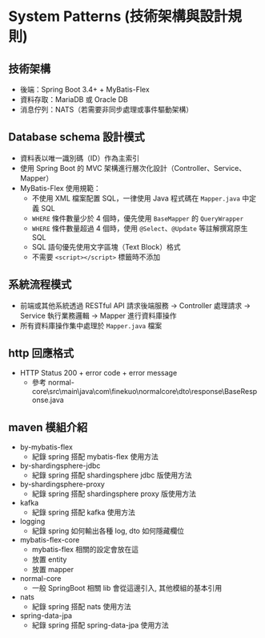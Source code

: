 # System Patterns (技術架構與設計規則)

## 技術架構

- 後端：Spring Boot 3.4+ + MyBatis-Flex
- 資料存取：MariaDB 或 Oracle DB
- 消息佇列：NATS（若需要非同步處理或事件驅動架構）

## Database schema 設計模式

- 資料表以唯一識別碼（ID）作為主索引
- 使用 Spring Boot 的 MVC 架構進行層次化設計（Controller、Service、Mapper）
- MyBatis-Flex 使用規範：
    - 不使用 XML 檔案配置 SQL，一律使用 Java 程式碼在 `Mapper.java` 中定義 SQL
    - `WHERE` 條件數量少於 4 個時，優先使用 `BaseMapper` 的 `QueryWrapper`
    - `WHERE` 條件數量超過 4 個時，使用 `@Select`、`@Update` 等註解撰寫原生 SQL
    - SQL 語句優先使用文字區塊（Text Block）格式
    - 不需要 `<script></script>` 標籤時不添加

## 系統流程模式

- 前端或其他系統透過 RESTful API 請求後端服務 → Controller 處理請求 → Service 執行業務邏輯 → Mapper 進行資料庫操作
- 所有資料庫操作集中處理於 `Mapper.java` 檔案

## http 回應格式

- HTTP Status 200 + error code + error message
    - 參考 normal-core\src\main\java\com\finekuo\normalcore\dto\response\BaseResponse.java

## maven 模組介紹

- by-mybatis-flex
    - 紀錄 spring 搭配 mybatis-flex 使用方法
- by-shardingsphere-jdbc
    - 紀錄 spring 搭配 shardingsphere jdbc 版使用方法
- by-shardingsphere-proxy
    - 紀錄 spring 搭配 shardingsphere proxy 版使用方法
- kafka
    - 紀錄 spring 搭配 kafka 使用方法
- logging
    - 紀錄 spring 如何輸出各種 log, dto 如何隱藏欄位
- mybatis-flex-core
    - mybatis-flex 相關的設定會放在這
    - 放置 entity
    - 放置 mapper
- normal-core
    - 一般 SpringBoot 相關 lib 會從這邊引入, 其他模組的基本引用
- nats
    - 紀錄 spring 搭配 nats 使用方法
- spring-data-jpa
    - 紀錄 spring 搭配 spring-data-jpa 使用方法
